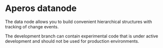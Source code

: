 # Aperos datanode

The data node allows you to build convenient hierarchical structures
with tracking of change events.

The development branch can contain experimental code that is under
active development and should not be used for production environments.
